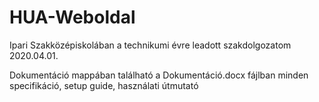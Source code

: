 # HUA-Weboldal
Ipari Szakközépiskolában a technikumi évre leadott szakdolgozatom
2020.04.01.

Dokumentáció mappában található a Dokumentáció.docx fájlban minden specifikáció, setup guide, használati útmutató
